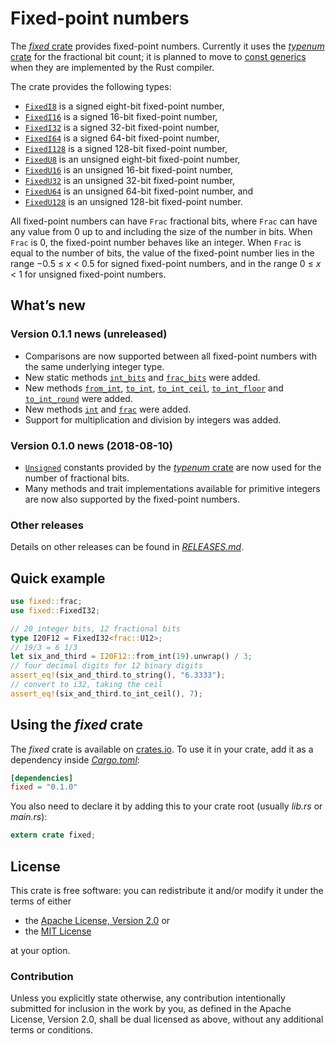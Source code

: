 <!-- Copyright © 2018 Trevor Spiteri -->

<!-- Copying and distribution of this file, with or without
modification, are permitted in any medium without royalty provided the
copyright notice and this notice are preserved. This file is offered
as-is, without any warranty. -->

# Fixed-point numbers

The [*fixed* crate] provides fixed-point numbers. Currently it uses
the [*typenum* crate] for the fractional bit count; it is planned to
move to [const generics] when they are implemented by the Rust
compiler.

The crate provides the following types:

  * [`FixedI8`] is a signed eight-bit fixed-point number,
  * [`FixedI16`] is a signed 16-bit fixed-point number,
  * [`FixedI32`] is a signed 32-bit fixed-point number,
  * [`FixedI64`] is a signed 64-bit fixed-point number,
  * [`FixedI128`] is a signed 128-bit fixed-point number,
  * [`FixedU8`] is an unsigned eight-bit fixed-point number,
  * [`FixedU16`] is an unsigned 16-bit fixed-point number,
  * [`FixedU32`] is an unsigned 32-bit fixed-point number,
  * [`FixedU64`] is an unsigned 64-bit fixed-point number, and
  * [`FixedU128`] is an unsigned 128-bit fixed-point number.

All fixed-point numbers can have `Frac` fractional bits, where `Frac`
can have any value from 0 up to and including the size of the number
in bits. When `Frac` is 0, the fixed-point number behaves like an
integer. When `Frac` is equal to the number of bits, the value of the
fixed-point number lies in the range −0.5 ≤ *x* < 0.5 for signed
fixed-point numbers, and in the range 0 ≤ *x* < 1 for unsigned
fixed-point numbers.

## What’s new

### Version 0.1.1 news (unreleased)

  * Comparisons are now supported between all fixed-point numbers with
    the same underlying integer type.
  * New static methods [`int_bits`] and [`frac_bits`] were added.
  * New methods [`from_int`], [`to_int`], [`to_int_ceil`],
    [`to_int_floor`] and [`to_int_round`] were added.
  * New methods [`int`] and [`frac`] were added.
  * Support for multiplication and division by integers was added.
  
[`frac_bits`]: https://docs.rs/fixed/0.1.1/fixed/struct.FixedI32.html#method.frac_bits
[`frac`]: https://docs.rs/fixed/0.1.1/fixed/struct.FixedI32.html#method.frac
[`from_int`]: https://docs.rs/fixed/0.1.1/fixed/struct.FixedI32.html#method.from_int
[`int_bits`]: https://docs.rs/fixed/0.1.1/fixed/struct.FixedI32.html#method.int_bits
[`to_int_ceil`]: https://docs.rs/fixed/0.1.1/fixed/struct.FixedI32.html#method.to_int_ceil
[`to_int_floor`]: https://docs.rs/fixed/0.1.1/fixed/struct.FixedI32.html#method.to_int_floor
[`to_int_round`]: https://docs.rs/fixed/0.1.1/fixed/struct.FixedI32.html#method.to_int_round
[`to_int`]: https://docs.rs/fixed/0.1.1/fixed/struct.FixedI32.html#method.to_int
[`int`]: https://docs.rs/fixed/0.1.1/fixed/struct.FixedI32.html#method.int

### Version 0.1.0 news (2018-08-10)

  * [`Unsigned`] constants provided by the [*typenum* crate] are now
    used for the number of fractional bits.
  * Many methods and trait implementations available for primitive
    integers are now also supported by the fixed-point numbers.

[`Unsigned`]: https://docs.rs/typenum/^1.3/typenum/marker_traits/trait.Unsigned.html

### Other releases

Details on other releases can be found in [*RELEASES.md*].

[*RELEASES.md*]: https://gitlab.com/tspiteri/fixed/blob/master/RELEASES.md

## Quick example

```rust
use fixed::frac;
use fixed::FixedI32;

// 20 integer bits, 12 fractional bits
type I20F12 = FixedI32<frac::U12>;
// 19/3 = 6 1/3
let six_and_third = I20F12::from_int(19).unwrap() / 3;
// four decimal digits for 12 binary digits
assert_eq!(six_and_third.to_string(), "6.3333");
// convert to i32, taking the ceil
assert_eq!(six_and_third.to_int_ceil(), 7);
```

## Using the *fixed* crate

The *fixed* crate is available on [crates.io][*fixed* crate]. To use
it in your crate, add it as a dependency inside [*Cargo.toml*]:

```toml
[dependencies]
fixed = "0.1.0"
```

You also need to declare it by adding this to your crate root (usually
*lib.rs* or *main.rs*):

```rust
extern crate fixed;
```

## License

This crate is free software: you can redistribute it and/or modify it
under the terms of either

  * the [Apache License, Version 2.0][LICENSE-APACHE] or
  * the [MIT License][LICENSE-MIT]

at your option.

### Contribution

Unless you explicitly state otherwise, any contribution intentionally
submitted for inclusion in the work by you, as defined in the Apache
License, Version 2.0, shall be dual licensed as above, without any
additional terms or conditions.

[*Cargo.toml*]: https://doc.rust-lang.org/cargo/guide/dependencies.html
[*fixed* crate]: https://crates.io/crates/fixed
[*typenum* crate]: https://crates.io/crates/typenum
[LICENSE-APACHE]: https://www.apache.org/licenses/LICENSE-2.0
[LICENSE-MIT]: https://opensource.org/licenses/MIT
[`FixedI128`]: https://docs.rs/fixed/0.1.0/fixed/struct.FixedI128.html
[`FixedI16`]: https://docs.rs/fixed/0.1.0/fixed/struct.FixedI16.html
[`FixedI32`]: https://docs.rs/fixed/0.1.0/fixed/struct.FixedI32.html
[`FixedI64`]: https://docs.rs/fixed/0.1.0/fixed/struct.FixedI64.html
[`FixedI8`]: https://docs.rs/fixed/0.1.0/fixed/struct.FixedI8.html
[`FixedU128`]: https://docs.rs/fixed/0.1.0/fixed/struct.FixedU128.html
[`FixedU16`]: https://docs.rs/fixed/0.1.0/fixed/struct.FixedU16.html
[`FixedU32`]: https://docs.rs/fixed/0.1.0/fixed/struct.FixedU32.html
[`FixedU64`]: https://docs.rs/fixed/0.1.0/fixed/struct.FixedU64.html
[`FixedU8`]: https://docs.rs/fixed/0.1.0/fixed/struct.FixedU8.html
[channels]: https://doc.rust-lang.org/book/second-edition/appendix-07-nightly-rust.html
[const generics]: https://github.com/rust-lang/rust/issues/44580
